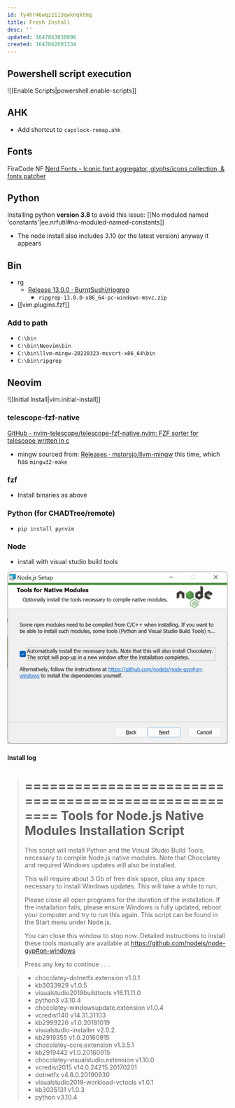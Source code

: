 ```yaml
---
id: fy4hr46wqzzi13qwknqktmg
title: Fresh Install
desc: ''
updated: 1647863030096
created: 1647862601334
---
```


## Powershell script execution

![[Enable Scripts|powershell.enable-scripts]]

## AHK

- Add shortcut to `capslock-remap.ahk`

## Fonts

FiraCode NF [Nerd Fonts - Iconic font aggregator, glyphs/icons collection, &amp; fonts patcher](https://www.nerdfonts.com/font-downloads)


## Python


Installing python **version 3.8** to avoid this issue: [[No moduled named 'constants'|ee.nrfutil#no-moduled-named-constants]]

- The node install also includes 3.10 (or the latest version) anyway it appears

## Bin

- rg
  - [Release 13.0.0 · BurntSushi/ripgrep](https://github.com/BurntSushi/ripgrep/releases/tag/13.0.0)
    - `ripgrep-13.0.0-x86_64-pc-windows-msvc.zip`
- [[vim.plugins.fzf]]

### Add to path

- `C:\bin`
- `C:\bin\Neovim\bin`
- `C:\bin\llvm-mingw-20220323-msvcrt-x86_64\bin`
- `C:\bin\ripgrep`

## Neovim

![[Initial Install|vim.initial-install]]

### telescope-fzf-native

[GitHub - nvim-telescope/telescope-fzf-native.nvim: FZF sorter for telescope written in c](https://github.com/nvim-telescope/telescope-fzf-native.nvim)
  - mingw sourced from: [Releases · mstorsjo/llvm-mingw](https://github.com/mstorsjo/llvm-mingw/releases) this time, which has `mingw32-make`

### fzf

- Install binaries as above

### Python (for CHADTree/remote)

- `pip install pynvim`

### Node

- install with visual studio build tools

![](/assets/images/2022-03-26-13-54-27.png)

#### Install log

> ====================================================
> Tools for Node.js Native Modules Installation Script
> ====================================================
>
> This script will install Python and the Visual Studio Build Tools, necessary
> to compile Node.js native modules. Note that Chocolatey and required Windows
> updates will also be installed.
>
> This will require about 3 Gb of free disk space, plus any space necessary to
> install Windows updates. This will take a while to run.
>
> Please close all open programs for the duration of the installation. If the
> installation fails, please ensure Windows is fully updated, reboot your
> computer and try to run this again. This script can be found in the
> Start menu under Node.js.
>
> You can close this window to stop now. Detailed instructions to install these
> tools manually are available at https://github.com/nodejs/node-gyp#on-windows
>
> Press any key to continue . . .


>
> - chocolatey-dotnetfx.extension v1.0.1
> - kb3033929 v1.0.5
> - visualstudio2019buildtools v16.11.11.0
> - python3 v3.10.4
> - chocolatey-windowsupdate.extension v1.0.4
> - vcredist140 v14.31.31103
> - kb2999226 v1.0.20181019
> - visualstudio-installer v2.0.2
> - kb2919355 v1.0.20160915
> - chocolatey-core.extension v1.3.5.1
> - kb2919442 v1.0.20160915
> - chocolatey-visualstudio.extension v1.10.0
> - vcredist2015 v14.0.24215.20170201
> - dotnetfx v4.8.0.20190930
> - visualstudio2019-workload-vctools v1.0.1
> - kb3035131 v1.0.3
> - python v3.10.4
